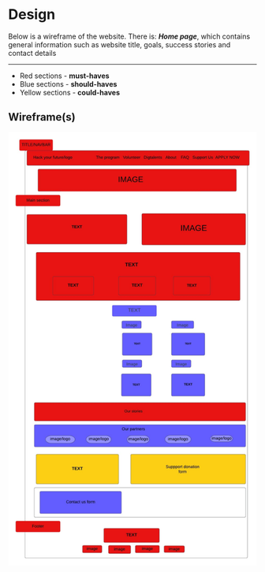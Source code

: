 # Design

Below is a wireframe of the website. There is: _**Home page**_, which contains
general information such as website title, goals, success stories and contact
details

---

- Red sections - **must-haves**
- Blue sections - **should-haves**
- Yellow sections - **could-haves**

## Wireframe(s)

<!-- provide a link to your wireframe documenting on Figma, or wherever it is -->

![design wireframe](../planning/images/hyf-wireframe.jpg)
